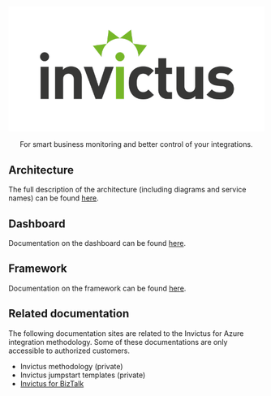 ![logo](images/invictus.png)

<div align="center">
For smart business monitoring and better control of your integrations.
</div>

## Architecture

The full description of the architecture (including diagrams and service names) can be found [here](architecture/architecture-diagram.md "here").

## Dashboard

Documentation on the dashboard can be found [here](dashboard/dashboard.md).

## Framework

Documentation on the framework can be found [here](framework/framework.md).

## Related documentation

The following documentation sites are related to the Invictus for Azure integration methodology.
Some of these documentations are only accessible to authorized customers.

- Invictus methodology (private)
- Invictus jumpstart templates (private)
- [Invictus for BizTalk](http://docs.invictus-integration.com/invictus-for-biztalk)
